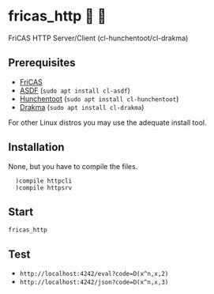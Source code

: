 # fricas_http :construction: :rocket:
FriCAS HTTP Server/Client (cl-hunchentoot/cl-drakma)

## Prerequisites

 * [FriCAS](http://fricas.sourceforge.net/)
 * [ASDF](http://common-lisp.net/project/asdf/) (`sudo apt install cl-asdf`)
 * [Hunchentoot](http://weitz.de/hunchentoot/) (`sudo apt install cl-hunchentoot`)
 * [Drakma](https://edicl.github.io/drakma/) (`sudo apt install cl-drakma`)
 
For other Linux distros you may use the adequate install tool.

## Installation
None, but you have to compile the files. 

``` 
  )compile httpcli
  )compile httpsrv
```

## Start

`fricas_http`


## Test

 * `http://localhost:4242/eval?code=D(x^n,x,2)`
 * `http://localhost:4242/json?code=D(x^n,x,3)`



 

